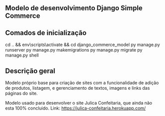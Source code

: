 ## Modelo de desenvolvimento Django Simple Commerce ##
## Comados de inicialização 
cd .. && env\scripts\activate && cd django_commerce_model 
py manage.py runserver
py manage.py makemigrations
py manage.py migrate
py manage.py shell

## Descrição geral

Modelo próprio base para criação de sites com a funcionalidade de adição de produtos, listagem, e gerenciamento de textos, imagens e links das páginas do site.

Modelo usado para desenvolver o site Julica Confeitaria, que ainda não esta 100% concluido. Link: https://julica-confeitaria.herokuapp.com/
